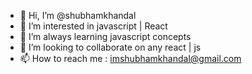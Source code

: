 - 👋 Hi, I’m @shubhamkhandal
- 👀 I’m interested in javascript | React
- 🌱 I’m always learning javascript concepts
- 💞️ I’m looking to collaborate on any react | js
- 📫 How to reach me : imshubhamkhandal@gmail.com

<!---
shubhamkhandal/shubhamkhandal is a ✨ special ✨ repository because its `README.md` (this file) appears on your GitHub profile.
You can click the Preview link to take a look at your changes.
--->
